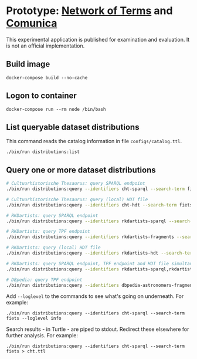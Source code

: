 Prototype: [Network of Terms](http://demo.netwerkdigitaalerfgoed.nl/termennetwerk/en/faq) and [Comunica](https://comunica.linkeddatafragments.org/)
==============================

This experimental application is published for examination and evaluation. It is not an official implementation.

## Build image

    docker-compose build --no-cache

## Logon to container

    docker-compose run --rm node /bin/bash

## List queryable dataset distributions

This command reads the catalog information in file `configs/catalog.ttl`.

    ./bin/run distributions:list

## Query one or more dataset distributions

```bash
# Cultuurhistorische Thesaurus: query SPARQL endpoint
./bin/run distributions:query --identifiers cht-sparql --search-term fiets

# Cultuurhistorische Thesaurus: query (local) HDT file
./bin/run distributions:query --identifiers cht-hdt --search-term fiets

# RKDartists: query SPARQL endpoint
./bin/run distributions:query --identifiers rkdartists-sparql --search-term Gogh

# RKDartists: query TPF endpoint
./bin/run distributions:query --identifiers rkdartists-fragments --search-term Gogh

# RKDartists: query (local) HDT file
./bin/run distributions:query --identifiers rkdartists-hdt --search-term Gogh

# RKDartists: query SPARQL endpoint, TPF endpoint and HDT file simultaneously
./bin/run distributions:query --identifiers rkdartists-sparql,rkdartists-fragments,rkdartists-hdt --search-term Gogh

# DBpedia: query TPF endpoint
./bin/run distributions:query --identifiers dbpedia-astronomers-fragments --search-term Anton
```

Add `--loglevel` to the commands to see what's going on underneath. For example:

    ./bin/run distributions:query --identifiers cht-sparql --search-term fiets --loglevel info

Search results - in Turtle - are piped to stdout. Redirect these elsewhere for further analysis. For example:

    ./bin/run distributions:query --identifiers cht-sparql --search-term fiets > cht.ttl
